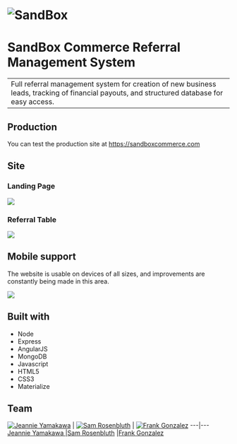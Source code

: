 # ![SandBox](http://i.imgur.com/cFAicmX.png)
# SandBox Commerce Referral Management System
<table>
<tr>
<td>
  Full referral management system for creation of new business leads, tracking of financial payouts, and structured database for easy access.
</td>
</tr>
</table>


## Production
You can test the production site at   https://sandboxcommerce.com


## Site

### Landing Page

![](https://i.gyazo.com/276443ef0ba1a21d847e2a24d5b6490f.png)

### Referral Table

![](https://i.gyazo.com/74042d77421d6f8c0dd371a45ba5dd29.png)



## Mobile support
The website is usable on devices of all sizes, and improvements are constantly being made in this area.

![](https://i.gyazo.com/37dc7d93c763d213c98604ff98abfff0.png)


## Built with

  + Node
  + Express
  + AngularJS
  + MongoDB
  + Javascript
  + HTML5
  + CSS3
  + Materialize



## Team

[![Jeannie Yamakawa](https://avatars3.githubusercontent.com/u/19772151?v=3&s=400)](https://github.com/JeannieYamakawa)  | [![Sam Rosenbluth](https://avatars2.githubusercontent.com/u/19808088?v=3&s=400)](https://github.com/rosenbluth)  | [![Frank Gonzalez](https://avatars3.githubusercontent.com/u/19141223?v=3&s=460)](https://github.com/Fgonzalez512)
---|---
[Jeannie Yamakawa ](https://github.com/JeannieYamakawa) |[Sam Rosenbluth](https://github.com/rosenbluth) |[Frank Gonzalez](https://github.com/Fgonzalez512)
